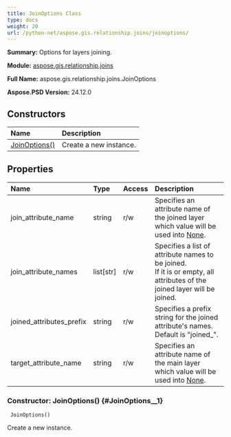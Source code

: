 ```yaml
---
title: JoinOptions Class
type: docs
weight: 20
url: /python-net/aspose.gis.relationship.joins/joinoptions/
---
```


**Summary:** Options for layers joining.

**Module:** [aspose.gis.relationship.joins](/psd/python-net/aspose.gis.relationship.joins/)

**Full Name:** aspose.gis.relationship.joins.JoinOptions

**Aspose.PSD Version:** 24.12.0

## **Constructors**
| **Name** | **Description** |
| :- | :- |
| [JoinOptions()](#JoinOptions__1) | Create a new instance. |
## **Properties**
| **Name** | **Type** | **Access** | **Description** |
| :- | :- | :- | :- |
| join_attribute_name | string | r/w | Specifies an attribute name of the joined layer which value will be used into [None](/psd/python-net/aspose.gis.relationship.joins/joinoptions/). |
| join_attribute_names | list[str] | r/w | Specifies a list of attribute names to be joined.<br/>            If it is <see langword="null" /> or empty, all attributes of the joined layer will be joined. |
| joined_attributes_prefix | string | r/w | Specifies a prefix string for the joined attribute's names. Default is "joined_". |
| target_attribute_name | string | r/w | Specifies an attribute name of the main layer which value will be used into [None](/psd/python-net/aspose.gis.relationship.joins/joinoptions/). |


### Constructor: JoinOptions() {#JoinOptions__1}


```
 JoinOptions() 
```

Create a new instance.


